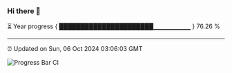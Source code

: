### Hi there 👋

⏳ Year progress { ██████████████████████▁▁▁▁▁▁▁▁ } 76.26 %

---

⏰ Updated on Sun, 06 Oct 2024 03:06:03 GMT

![Progress Bar CI](https://github.com/IshwaranRudhara/GIT-ACTION/workflows/Progress%20Bar%20CI/badge.svg)
